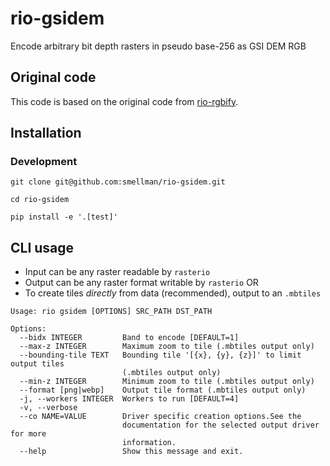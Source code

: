 # rio-gsidem
Encode arbitrary bit depth rasters in pseudo base-256 as GSI DEM RGB

## Original code

This code is based on the original code from [rio-rgbify](https://github.com/mapbox/rio-rgbify).

## Installation

### Development
```
git clone git@github.com:smellman/rio-gsidem.git

cd rio-gsidem

pip install -e '.[test]'

```

## CLI usage

- Input can be any raster readable by `rasterio`
- Output can be any raster format writable by `rasterio` OR
- To create tiles _directly_ from data (recommended), output to an `.mbtiles`

```
Usage: rio gsidem [OPTIONS] SRC_PATH DST_PATH

Options:
  --bidx INTEGER         Band to encode [DEFAULT=1]
  --max-z INTEGER        Maximum zoom to tile (.mbtiles output only)
  --bounding-tile TEXT   Bounding tile '[{x}, {y}, {z}]' to limit output tiles
                         (.mbtiles output only)
  --min-z INTEGER        Minimum zoom to tile (.mbtiles output only)
  --format [png|webp]    Output tile format (.mbtiles output only)
  -j, --workers INTEGER  Workers to run [DEFAULT=4]
  -v, --verbose
  --co NAME=VALUE        Driver specific creation options.See the
                         documentation for the selected output driver for more
                         information.
  --help                 Show this message and exit.
```
